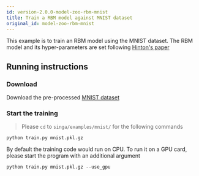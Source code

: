 ```yaml
---
id: version-2.0.0-model-zoo-rbm-mnist
title: Train a RBM model against MNIST dataset
original_id: model-zoo-rbm-mnist
---
```


<!--- Licensed to the Apache Software Foundation (ASF) under one or more contributor license agreements.  See the NOTICE file distributed with this work for additional information regarding copyright ownership.  The ASF licenses this file to you under the Apache License, Version 2.0 (the "License"); you may not use this file except in compliance with the License.  You may obtain a copy of the License at http://www.apache.org/licenses/LICENSE-2.0 Unless required by applicable law or agreed to in writing, software distributed under the License is distributed on an "AS IS" BASIS, WITHOUT WARRANTIES OR CONDITIONS OF ANY KIND, either express or implied.  See the License for the specific language governing permissions and limitations under the License.  -->

This example is to train an RBM model using the
MNIST dataset. The RBM model and its hyper-parameters are set following
[Hinton's paper](http://www.cs.toronto.edu/~hinton/science.pdf)

## Running instructions

### Download
Download the pre-processed [MNIST dataset](https://github.com/mnielsen/neural-networks-and-deep-learning/raw/master/data/mnist.pkl.gz)

### Start the training
> Please `cd` to `singa/examples/mnist/` for the following commands

```shell
python train.py mnist.pkl.gz
```

By default the training code would run on CPU. To run it on a GPU card, please start
the program with an additional argument
```shell
python train.py mnist.pkl.gz --use_gpu
```
